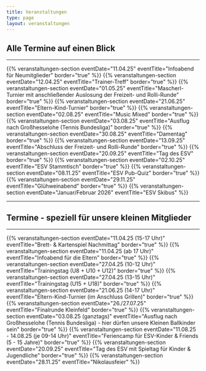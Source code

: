 ```yaml
---
title: Veranstaltungen
type: page
layout: veranstaltungen
---
```


## Alle Termine auf einen Blick

<hr />

{{% veranstaltungen-section eventDate="11.04.25" eventTitle="Infoabend für Neumitglieder" border="true" %}}
{{% veranstaltungen-section eventDate="12.04.25" eventTitle="Trainer-Treff" border="true" %}}
{{% veranstaltungen-section eventDate="01.05.25" eventTitle="Mascherl-Turnier mit anschließender Auslosung der Freizeit- und Rolli-Runde" border="true" %}}
{{% veranstaltungen-section eventDate="21.06.25" eventTitle="Eltern-Kind-Turnier" border="true" %}}
{{% veranstaltungen-section eventDate="02.08.25" eventTitle="Music Mixed" border="true" %}}
{{% veranstaltungen-section eventDate="03.08.25" eventTitle="Ausflug nach Großhesselohe (Tennis Bundesliga)" border="true" %}}
{{% veranstaltungen-section eventDate="30.08.25" eventTitle="Damentag" border="true" %}}
{{% veranstaltungen-section eventDate="13.09.25" eventTitle="Abschluss der Freizeit- und Rolli-Runde" border="true" %}}
{{% veranstaltungen-section eventDate="20.09.25" eventTitle="Tag des ESV" border="true" %}}
{{% veranstaltungen-section eventDate="02.10.25" eventTitle="ESV Stammtisch" border="true" %}}
{{% veranstaltungen-section eventDate="08.11.25" eventTitle="ESV Pub-Quiz" border="true" %}}
{{% veranstaltungen-section eventDate="29.11.25" eventTitle="Glühweinabend" border="true" %}}
{{% veranstaltungen-section eventDate="Januar/Februar 2026" eventTitle="ESV Skibus" %}}

<hr />

## Termine - speziell für unsere kleinen Mitglieder

<hr />

{{% veranstaltungen-section eventDate="11.04.25 (15-17 Uhr)" eventTitle="Brett- & Kartenspiel Nachmittag" border="true" %}}
{{% veranstaltungen-section eventDate="11.04.25 (ab 17 Uhr)" eventTitle="Infoabend für die Eltern" border="true" %}}
{{% veranstaltungen-section eventDate="27.04.25 (10-12 Uhr)" eventTitle="Trainingstag (U8 + U10 + U12)" border="true" %}}
{{% veranstaltungen-section eventDate="27.04.25 (13-15 Uhr)" eventTitle="Trainingstag (U15 + U18)" border="true" %}}
{{% veranstaltungen-section eventDate="21.06.25 (14-17 Uhr)" eventTitle="Eltern-Kind-Turnier (im Anschluss Grillen)" border="true" %}}
{{% veranstaltungen-section eventDate="26./27.07.25" eventTitle="Finalrunde Kleinfeld" border="true" %}}
{{% veranstaltungen-section eventDate="03.08.25 (ganztags)" eventTitle="Ausflug nach Großhesselohe (Tennis Bundesliga) - hier dürfen unsere Kleinen Ballkinder sein" border="true" %}}
{{% veranstaltungen-section eventDate="11.08.25 - 14.08.25 (je 09-14 Uhr)" eventTitle="Feriencamp für ESV-Kinder & Friends (5 - 15 Jahre)" border="true" %}}
{{% veranstaltungen-section eventDate="20.09.25" eventTitle="Tag des ESV mit Spieltag für Kinder & Jugendliche" border="true" %}}
{{% veranstaltungen-section eventDate="28.11.25" eventTitle="Nikolausfeier" %}}
